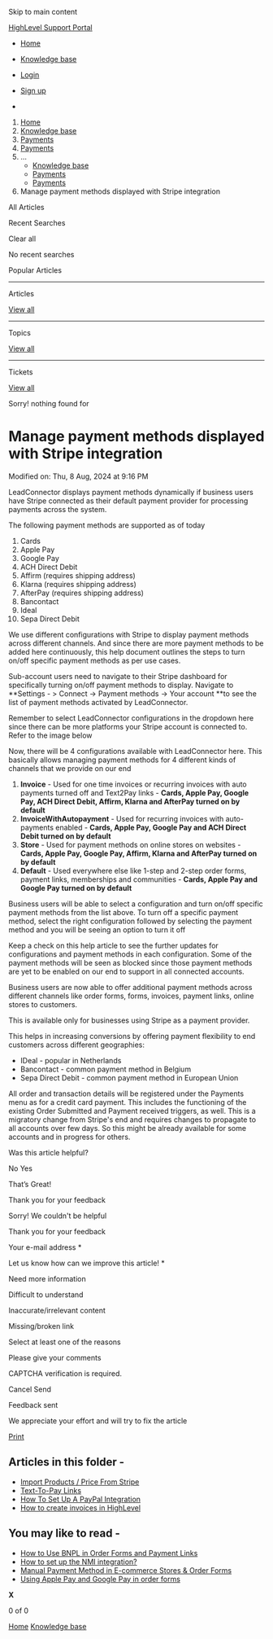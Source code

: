 Skip to main content

[ HighLevel Support Portal ](https://help.gohighlevel.com)

  * [ Home ](/support/home)
  * [ Knowledge base ](/support/solutions)

  * [Login](/support/login)
  * [Sign up](/support/signup)
  * 

  1. [Home](/support/home)
  2. [Knowledge base](/support/solutions)
  3. [Payments](/support/solutions/155000000067)
  4. [Payments](/support/solutions/folders/48000682654)
  5. ... 
     * [Knowledge base](/support/solutions)
     * [Payments](/support/solutions/155000000067)
     * [Payments](/support/solutions/folders/48000682654)
  6. Manage payment methods displayed with Stripe integration

All  Articles 

Recent Searches

Clear all

No recent searches

Popular Articles

* * *

Articles

[View all](/support/search/solutions)

* * *

Topics

[View all](/support/search/topics)

* * *

Tickets

[View all](/support/search/tickets)

Sorry! nothing found for   

# Manage payment methods displayed with Stripe integration

Modified on: Thu, 8 Aug, 2024 at 9:16 PM

LeadConnector displays payment methods dynamically if business users have Stripe connected as their default payment provider for processing payments across the system.  
  
The following payment methods are supported as of today

  1. Cards
  2. Apple Pay
  3. Google Pay
  4. ACH Direct Debit
  5. Affirm (requires shipping address)
  6. Klarna (requires shipping address)
  7. AfterPay (requires shipping address)
  8. Bancontact
  9. Ideal
  10. Sepa Direct Debit

We use different configurations with Stripe to display payment methods across different channels. And since there are more payment methods to be added here continuously, this help document outlines the steps to turn on/off specific payment methods as per use cases.

Sub-account users need to navigate to their Stripe dashboard for specifically turning on/off payment methods to display. Navigate to **Settings - > Connect -> Payment methods -> Your account **to see the list of payment methods activated by LeadConnector.  
  
Remember to select LeadConnector configurations in the dropdown here since there can be more platforms your Stripe account is connected to. Refer to the image below

Now, there will be 4 configurations available with LeadConnector here. This basically allows managing payment methods for 4 different kinds of channels that we provide on our end

  1. **Invoice**  \- Used for one time invoices or recurring invoices with auto payments turned off and Text2Pay links - **Cards, Apple Pay, Google Pay, ACH Direct Debit, Affirm, Klarna and AfterPay turned on by default**
  2. **InvoiceWithAutopayment** \- Used for recurring invoices with auto-payments enabled - **Cards, Apple Pay, Google Pay and ACH Direct Debit turned on by default**
  3. **Store** \- Used for payment methods on online stores on websites - **Cards, Apple Pay, Google Pay, Affirm, Klarna and AfterPay turned on by default**
  4. **Default** \- Used everywhere else like 1-step and 2-step order forms, payment links, memberships and communities - **Cards, Apple Pay and Google Pay turned on by default**

Business users will be able to select a configuration and turn on/off specific payment methods from the list above. To turn off a specific payment method, select the right configuration followed by selecting the payment method and you will be seeing an option to turn it off  

Keep a check on this help article to see the further updates for configurations and payment methods in each configuration. Some of the payment methods will be seen as blocked since those payment methods are yet to be enabled on our end to support in all connected accounts. 

Business users are now able to offer additional payment methods across different channels like order forms, forms, invoices, payment links, online stores to customers.

This is available only for businesses using Stripe as a payment provider.

This helps in increasing conversions by offering payment flexibility to end customers across different geographies:

  * IDeal - popular in Netherlands
  * Bancontact - common payment method in Belgium
  * Sepa Direct Debit - common payment method in European Union

All order and transaction details will be registered under the Payments menu as for a credit card payment. This includes the functioning of the existing Order Submitted and Payment received triggers, as well. This is a migratory change from Stripe's end and requires changes to propagate to all accounts over few days. So this might be already available for some accounts and in progress for others.

Was this article helpful?

No  Yes 

That’s Great!

Thank you for your feedback

Sorry! We couldn't be helpful

Thank you for your feedback

Your e-mail address *

Let us know how can we improve this article! *

Need more information 

Difficult to understand 

Inaccurate/irrelevant content 

Missing/broken link 

Select at least one of the reasons 

Please give your comments 

CAPTCHA verification is required. 

Cancel  Send 

Feedback sent

We appreciate your effort and will try to fix the article

[Print](javascript:print\(\))

## Articles in this folder -

  * [Import Products / Price From Stripe](/support/solutions/articles/48001202184-import-products-price-from-stripe)
  * [Text-To-Pay Links](/support/solutions/articles/48001202185-text-to-pay-links)
  * [How To Set Up A PayPal Integration](/support/solutions/articles/48001204158-how-to-set-up-a-paypal-integration)
  * [How to create invoices in HighLevel](/support/solutions/articles/48001208702-how-to-create-invoices-in-highlevel)

## You may like to read -

  * [How to Use BNPL in Order Forms and Payment Links](/support/solutions/articles/155000003224-how-to-use-bnpl-in-order-forms-and-payment-links)
  * [How to set up the NMI integration?](/support/solutions/articles/48001235741-how-to-set-up-the-nmi-integration-)
  * [Manual Payment Method in E-commerce Stores & Order Forms](/support/solutions/articles/155000002897-manual-payment-method-in-e-commerce-stores-order-forms)
  * [Using Apple Pay and Google Pay in order forms](/support/solutions/articles/48001229200-using-apple-pay-and-google-pay-in-order-forms)

**X**

0 of 0 []()

[Home](/support/home) [Knowledge base](/support/solutions)
